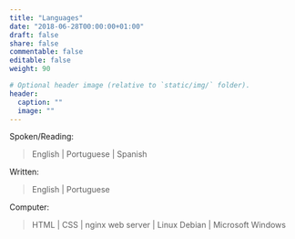 ```yaml
---
title: "Languages"
date: "2018-06-28T00:00:00+01:00"
draft: false
share: false
commentable: false
editable: false
weight: 90

# Optional header image (relative to `static/img/` folder).
header:
  caption: ""
  image: ""
---
```


Spoken/Reading:
> English |
> Portuguese |
> Spanish

Written:
> English |
> Portuguese

Computer:
> HTML |
> CSS |
> nginx web server |
> Linux Debian |
> Microsoft Windows
